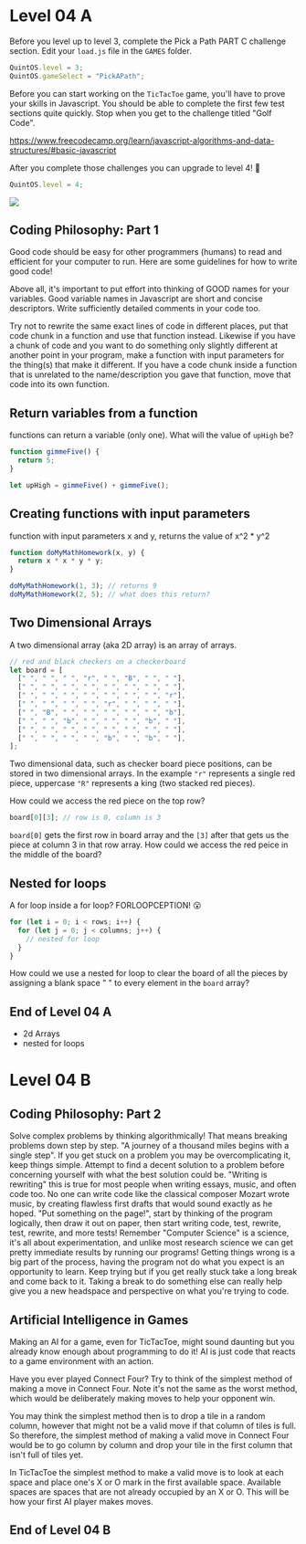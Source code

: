 # Level 04 A

Before you level up to level 3, complete the Pick a Path PART C challenge section. Edit your `load.js` file in the `GAMES` folder.

```js
QuintOS.level = 3;
QuintOS.gameSelect = "PickAPath";
```

Before you can start working on the `TicTacToe` game, you'll have to prove your skills in Javascript. You should be able to complete the first few test sections quite quickly. Stop when you get to the challenge titled "Golf Code".

<https://www.freecodecamp.org/learn/javascript-algorithms-and-data-structures/#basic-javascript>

After you complete those challenges you can upgrade to level 4! 🥳

```js
QuintOS.level = 4;
```

![](https://elasticbeanstalk-us-east-2-651921832906.s3.us-east-2.amazonaws.com/QuintOS/bootScreen4.jpg)

## Coding Philosophy: Part 1

Good code should be easy for other programmers (humans) to read and efficient for your computer to run. Here are some guidelines for how to write good code!

Above all, it's important to put effort into thinking of GOOD names for your variables. Good variable names in Javascript are short and concise descriptors. Write sufficiently detailed comments in your code too.

Try not to rewrite the same exact lines of code in different places, put that code chunk in a function and use that function instead. Likewise if you have a chunk of code and you want to do something only slightly different at another point in your program, make a function with input parameters for the thing(s) that make it different. If you have a code chunk inside a function that is unrelated to the name/description you gave that function, move that code into its own function.

## Return variables from a function

functions can return a variable (only one). What will the value of `upHigh` be?

```js
function gimmeFive() {
  return 5;
}

let upHigh = gimmeFive() + gimmeFive();
```

## Creating functions with input parameters

function with input parameters x and y, returns the value of x^2 \* y^2

```js
function doMyMathHomework(x, y) {
  return x * x * y * y;
}

doMyMathHomework(1, 3); // returns 9
doMyMathHomework(2, 5); // what does this return?
```

## Two Dimensional Arrays

A two dimensional array (aka 2D array) is an array of arrays.

```js
// red and black checkers on a checkerboard
let board = [
  [" ", " ", " ", "r", " ", "B", " ", " "],
  [" ", " ", " ", " ", " ", " ", " ", " "],
  [" ", " ", " ", " ", " ", " ", " ", "r"],
  [" ", " ", " ", " ", "r", " ", " ", " "],
  [" ", "B", " ", " ", " ", " ", " ", "b"],
  [" ", " ", "b", " ", " ", " ", "b", " "],
  [" ", " ", " ", " ", " ", " ", " ", " "],
  [" ", " ", " ", " ", "b", " ", "b", " "],
];
```

Two dimensional data, such as checker board piece positions, can be stored in two dimensional arrays. In the example `"r"` represents a single red piece, uppercase `"R"` represents a king (two stacked red pieces).

How could we access the red piece on the top row?

```js
board[0][3]; // row is 0, column is 3
```

`board[0]` gets the first row in board array and the `[3]` after that gets us the piece at column 3 in that row array. How could we access the red peice in the middle of the board?

## Nested for loops

A for loop inside a for loop? FORLOOPCEPTION! 😮

```js
for (let i = 0; i < rows; i++) {
  for (let j = 0; j < columns; j++) {
    // nested for loop
  }
}
```

How could we use a nested for loop to clear the board of all the pieces by assigning a blank space " " to every element in the `board` array?

## End of Level 04 A

- 2d Arrays
- nested for loops

# Level 04 B

## Coding Philosophy: Part 2

Solve complex problems by thinking algorithmically! That means breaking problems down step by step. "A journey of a thousand miles begins with a single step". If you get stuck on a problem you may be overcomplicating it, keep things simple. Attempt to find a decent solution to a problem before concerning yourself with what the best solution could be. "Writing is rewriting" this is true for most people when writing essays, music, and often code too. No one can write code like the classical composer Mozart wrote music, by creating flawless first drafts that would sound exactly as he hoped. "Put something on the page!", start by thinking of the program logically, then draw it out on paper, then start writing code, test, rewrite, test, rewrite, and more tests! Remember "Computer Science" is a science, it's all about experimentation, and unlike most research science we can get pretty immediate results by running our programs! Getting things wrong is a big part of the process, having the program not do what you expect is an opportunity to learn. Keep trying but if you get really stuck take a long break and come back to it. Taking a break to do something else can really help give you a new headspace and perspective on what you're trying to code.

## Artificial Intelligence in Games

Making an AI for a game, even for TicTacToe, might sound daunting but you already know enough about programming to do it! AI is just code that reacts to a game environment with an action.

Have you ever played Connect Four? Try to think of the simplest method of making a move in Connect Four. Note it's not the same as the worst method, which would be deliberately making moves to help your opponent win.

You may think the simplest method then is to drop a tile in a random column, however that might not be a valid move if that column of tiles is full. So therefore, the simplest method of making a valid move in Connect Four would be to go column by column and drop your tile in the first column that isn't full of tiles yet.

In TicTacToe the simplest method to make a valid move is to look at each space and place one's X or O mark in the first available space. Available spaces are spaces that are not already occupied by an X or O. This will be how your first AI player makes moves.

## End of Level 04 B
